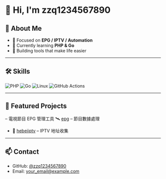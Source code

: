 # 👋 Hi, I'm zzq1234567890

## 🌟 About Me
- 🔧 Focused on **EPG / IPTV / Automation**
- 🌱 Currently learning **PHP & Go**
- 🚀 Building tools that make life easier

---

## 🛠️ Skills
![PHP](https://img.shields.io/badge/PHP-777BB4?style=for-the-badge&logo=php&logoColor=white)
![Go](https://img.shields.io/badge/Go-00ADD8?style=for-the-badge&logo=go&logoColor=white)
![Linux](https://img.shields.io/badge/Linux-FCC624?style=for-the-badge&logo=linux&logoColor=black)
![GitHub Actions](https://img.shields.io/badge/GitHub%20Actions-2088FF?style=for-the-badge&logo=github-actions&logoColor=white)

---

## 📂 Featured Projects
 – 電視節目 EPG 管理工具 🛰️ [epg](https://github.com/zzq1234567890/epg) – 節目數據處理  
- 📡 [hebeiiptv](https://github.com/zzq1234567890/hebeiiptv) – IPTV 地址收集  

---

## 📫 Contact
- GitHub: [@zzq1234567890](https://github.com/zzq1234567890)
- Email: your_email@example.com
